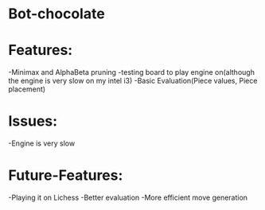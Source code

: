 # Bot-chocolate


  # Features:
  -Minimax and AlphaBeta pruning
  -testing board to play engine on(although the engine is very slow on my intel i3)
  -Basic Evaluation(Piece values, Piece placement)

  # Issues:
  -Engine is very slow

  # Future-Features:
  -Playing it on Lichess
  -Better evaluation
  -More efficient move generation
